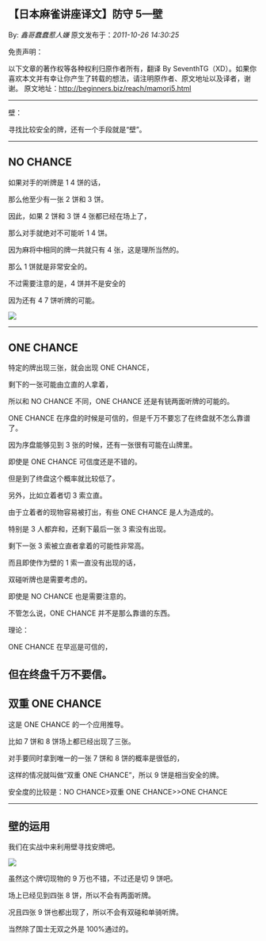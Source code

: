 ## 【日本麻雀讲座译文】防守 5—壁

By: _鑫哥蠢蠢惹人嫌_ 原文发布于：_2011-10-26 14:30:25_

免责声明：

以下文章的著作权等各种权利归原作者所有，翻译 By
SeventhTG（XD）。如果你喜欢本文并有幸让你产生了转载的想法，请注明原作者、原文地址以及译者，谢谢。
原文地址：http://beginners.biz/reach/mamori5.html

---

壁：

寻找比较安全的牌，还有一个手段就是“壁”。

---

## NO CHANCE

如果对手的听牌是 1 4 饼的话，

那么他至少有一张 2 饼和 3 饼。

因此，如果 2 饼和 3 饼 4 张都已经在场上了，

那么对手就绝对不可能听 1 4 饼。

因为麻将中相同的牌一共就只有 4 张，这是理所当然的。

那么 1 饼就是非常安全的。

不过需要注意的是，4 饼并不是安全的

因为还有 4 7 饼听牌的可能。

![](http://s14.sinaimg.cn/middle/7f78b76fgb02de2c730ed&690)

---

## ONE CHANCE

特定的牌出现三张，就会出现 ONE CHANCE，

剩下的一张可能由立直的人拿着，

所以和 NO CHANCE 不同，ONE CHANCE 还是有铳两面听牌的可能的。

ONE CHANCE 在序盘的时候是可信的，但是千万不要忘了在终盘就不怎么靠谱了。

因为序盘能够见到 3 张的时候，还有一张很有可能在山牌里。

即使是 ONE CHANCE 可信度还是不错的。

但是到了终盘这个概率就比较低了。

另外，比如立着者切 3 索立直。

由于立着者的现物容易被打出，有些 ONE CHANCE 是人为造成的。

特别是 3 人都弃和，还剩下最后一张 3 索没有出现。

剩下一张 3 索被立直者拿着的可能性非常高。

而且即使作为壁的 1 索一直没有出现的话，

双碰听牌也是需要考虑的。

即使是 NO CHANCE 也是需要注意的。

不管怎么说，ONE CHANCE 并不是那么靠谱的东西。

理论：

ONE CHANCE 在早巡是可信的，

## 但在终盘千万不要信。

## 双重 ONE CHANCE

这是 ONE CHANCE 的一个应用推导。

比如 7 饼和 8 饼场上都已经出现了三张。

对手要同时拿到唯一的一张 7 饼和 8 饼的概率是很低的，

这样的情况就叫做“双重 ONE CHANCE”，所以 9 饼是相当安全的牌。

安全度的比较是：NO
CHANCE>双重 ONE
CHANCE>>ONE CHANCE

---

## 壁的运用

我们在实战中来利用壁寻找安牌吧。

![](http://s13.sinaimg.cn/middle/7f78b76fgb02e1c8b62ec&690)

虽然这个牌切现物的 9 万也不错，不过还是切 9 饼吧。

场上已经见到四张 8 饼，所以不会有两面听牌。

况且四张 9 饼也都出现了，所以不会有双碰和单骑听牌。

当然除了国士无双之外是 100%通过的。
